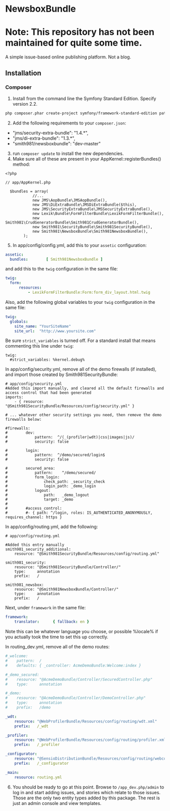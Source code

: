 NewsboxBundle
=============

# Note: This repository has not been maintained for quite some time.

A simple issue-based online publishing platform. Not a blog.

## Installation

### Composer
1. Install from the command line the Symfony Standard Edition. Specify version 2.2.

```bash
php composer.phar create-project symfony/framework-standard-edition path/to/install
```

2. Add the following requirements to your `composer.json`:
  
  * "jms/security-extra-bundle": "1.4.*",
  * "jms/di-extra-bundle": "1.3.*",
  * "smith981/newsboxbundle": "dev-master"

3. run `composer update` to install the new dependencies.
4. Make sure all of these are present in your AppKernel::registerBundles() method:

```
<?php

// app/AppKernel.php

  $bundles = array(
            //...
            new JMS\AopBundle\JMSAopBundle(),
            new JMS\DiExtraBundle\JMSDiExtraBundle($this),
            new JMS\SecurityExtraBundle\JMSSecurityExtraBundle(),
            new Lexik\Bundle\FormFilterBundle\LexikFormFilterBundle(),
            new Smith981\CrudGeneratorBundle\Smith981CrudGeneratorBundle(),
            new Smith981\SecurityBundle\Smith981SecurityBundle(),
            new Smith981\NewsboxBundle\Smith981NewsboxBundle(),
        );
```

5. In app/config/config.yml, add this to your `assetic` configuration:

```yaml
assetic:
  bundles:        [ Smith981NewsboxBundle ]
```

and add this to the `twig` configuration in the same file:

```yaml
twig:
  form:
      resources:
          - LexikFormFilterBundle:Form:form_div_layout.html.twig
```

Also, add the following global variables to your `twig` configuration in the same file:

```yaml
twig:
  globals:
    site_name: "YourSiteName"
    site_url:  "http://www.yoursite.com"
```

Be sure `strict_variables` is turned off. For a standard install that means commenting this line under `twig`:

```
twig:
  #strict_variables: %kernel.debug%
```

In app/config/security.yml, remove all of the demo firewalls (if installed), and import those created by Smith981SecurityBundle:

```
# app/config/security.yml
#Added this import manually, and cleared all the default firewalls and access control that had been generated
imports:
    - { resource: "@Smith981SecurityBundle/Resources/config/security.yml" }

# ... whatever other security settings you need, then remove the demo firewalls below:

#firewalls:
#        dev:
#            pattern:  ^/(_(profiler|wdt)|css|images|js)/
#            security: false

#        login:
#            pattern:  ^/demo/secured/login$
#            security: false

#        secured_area:
#            pattern:    ^/demo/secured/
#            form_login:
#                check_path: _security_check
#                login_path: _demo_login
#            logout:
#                path:   _demo_logout
#                target: _demo
#        
#        #access_control:
#        #- { path: ^/login, roles: IS_AUTHENTICATED_ANONYMOUSLY, requires_channel: https }
```

In app/config/routing.yml, add the following:

```
# app/config/routing.yml

#Added this entry manually
smith981_security_additional:
    resource: "@Smith981SecurityBundle/Resources/config/routing.yml"

smith981_security:
    resource: "@Smith981SecurityBundle/Controller/"
    type:     annotation
    prefix:   /

smith981_newsbox:
    resource: "@Smith981NewsboxBundle/Controller/"
    type:     annotation
    prefix:   /
```

Next, under `framework` in the same file:

```yaml
framework:
    translator:      { fallback: en }
```
Note this can be whatever language you choose, or possible %locale% if you actually took the time to set this up correctly.

In routing_dev.yml, remove all of the demo routes:

```yaml
#_welcome:
#    pattern:  /
#    defaults: { _controller: AcmeDemoBundle:Welcome:index }

#_demo_secured:
#    resource: "@AcmeDemoBundle/Controller/SecuredController.php"
#    type:     annotation

#_demo:
#    resource: "@AcmeDemoBundle/Controller/DemoController.php"
#    type:     annotation
#    prefix:   /demo

_wdt:
    resource: "@WebProfilerBundle/Resources/config/routing/wdt.xml"
    prefix:   /_wdt

_profiler:
    resource: "@WebProfilerBundle/Resources/config/routing/profiler.xml"
    prefix:   /_profiler

_configurator:
    resource: "@SensioDistributionBundle/Resources/config/routing/webconfigurator.xml"
    prefix:   /_configurator

_main:
    resource: routing.yml

```

6. You should be ready to go at this point. Browse to `/app_dev.php/admin` to log in and start adding issues, and stories which relate to those issues. Those are the only two entity types added by this package. The rest is just an admin console and view templates.
